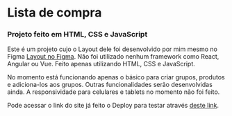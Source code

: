 # Lista de compra
### Projeto feito em HTML, CSS e JavaScript

Este é um projeto cujo o Layout dele foi desenvolvido por mim mesmo no Figma [Layout no Figma](https://www.figma.com/design/6mgUcTZzbb66LayiUM28XM/lista-de-compra?m=auto&t=M1HjgrW2v3IEd6F6-1).
Não foi utilizado nenhum framework como React, Angular ou Vue. Feito apenas utilizando HTML, CSS e JavaScript.

No momento está funcionando apenas o básico para criar grupos, produtos e adiciona-los aos grupos. Outras funcionalidades serão desenvolvidas ainda. A responsividade para celulares e tablets no momento não foi feito.

Pode acessar o link do site já feito o Deploy para testar através [deste link](https://lista-de-compra-one.vercel.app/).
